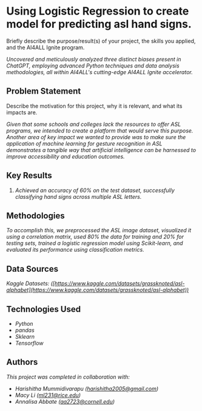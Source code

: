 # Using Logistic Regression to create model for predicting asl hand signs.

Briefly describe the purpose/result(s) of your project, the skills you applied, and the AI4ALL Ignite program.

*Uncovered and meticulously analyzed three distinct biases present in ChatGPT, employing advanced Python techniques and data analysis methodologies, all within AI4ALL's cutting-edge AI4ALL Ignite accelerator.*


## Problem Statement <!--- do not change this line -->
Describe the motivation for this project, why it is relevant, and what its impacts are.

*Given that some schools and colleges lack the resources to offer ASL programs, we intended to create a platform that would serve this purpose. Another area of key impact we wanted to provide was to make sure the application of machine learning for gesture recognition in ASL demonstrates a tangible way that artificial intelligence can be harnessed to improve accessibility and education outcomes.*

## Key Results <!--- do not change this line -->

1. *Achieved an accuracy of 60% on the test dataset, successfully classifying hand signs across multiple ASL letters.*

## Methodologies <!--- do not change this line -->

*To accomplish this, we preprocessed the ASL image dataset, visualized it using a correlation matrix, used 80% the data for training and 20% for testing sets, trained a logistic regression model using Scikit-learn, and evaluated its performance using classification metrics.*

## Data Sources <!--- do not change this line -->

*Kaggle Datasets: ([https://www.kaggle.com/datasets/grassknoted/asl-alphabet](https://www.kaggle.com/datasets/grassknoted/asl-alphabet))*

## Technologies Used <!--- do not change this line -->
- *Python*
- *pandas*
- *Sklearn*
- *Tensorflow*

## Authors <!--- do not change this line -->

*This project was completed in collaboration with:*
- *Harishitha Mummidivarapu ([harishitha2005@gmail.com](harishitha2005@gmail.com))*
- *Macy Li ([ml231@rice.edu](ml231@rice.edu))*
- *Annalisa Abbate ([aa2723@cornell.edu](aa2723@cornell.edu))*
